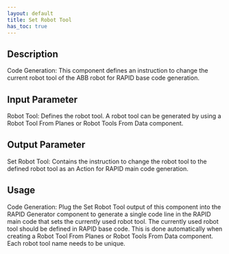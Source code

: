 ```yaml
---
layout: default
title: Set Robot Tool
has_toc: true
---
```


## Description

Code Generation: This component defines an instruction to change the current robot tool of the ABB robot for RAPID base code generation.

## Input Parameter

Robot Tool: Defines the robot tool. A robot tool can be generated by using a Robot Tool From Planes or Robot Tools From Data component.

## Output Parameter

Set Robot Tool: Contains the instruction to change the robot tool to the defined robot tool as an Action for RAPID main code generation.

## Usage

Code Generation: Plug the Set Robot Tool output of this component into the RAPID Generator component to generate a single code line in the RAPID main code that sets the currently used robot tool. The currently used robot tool should be defined in RAPID base code. This is done automatically when creating a Robot Tool From Planes or Robot Tools From Data component. Each robot tool name needs to be unique.